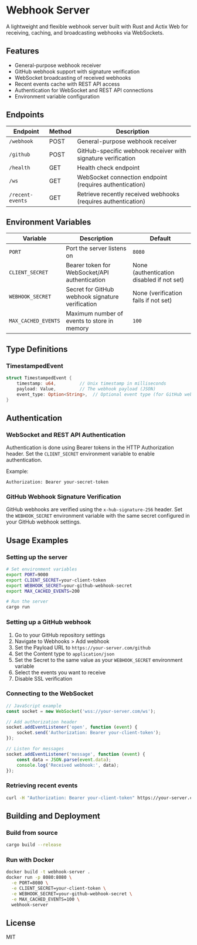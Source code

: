 # Webhook Server

A lightweight and flexible webhook server built with Rust and Actix Web for receiving, caching, and broadcasting webhooks via WebSockets.

## Features

- General-purpose webhook receiver
- GitHub webhook support with signature verification
- WebSocket broadcasting of received webhooks
- Recent events cache with REST API access
- Authentication for WebSocket and REST API connections
- Environment variable configuration

## Endpoints

| Endpoint | Method | Description |
|----------|--------|-------------|
| `/webhook` | POST | General-purpose webhook receiver |
| `/github` | POST | GitHub-specific webhook receiver with signature verification |
| `/health` | GET | Health check endpoint |
| `/ws` | GET | WebSocket connection endpoint (requires authentication) |
| `/recent-events` | GET | Retrieve recently received webhooks (requires authentication) |

## Environment Variables

| Variable | Description | Default |
|----------|-------------|---------|
| `PORT` | Port the server listens on | `8080` |
| `CLIENT_SECRET` | Bearer token for WebSocket/API authentication | None (authentication disabled if not set) |
| `WEBHOOK_SECRET` | Secret for GitHub webhook signature verification | None (verification fails if not set) |
| `MAX_CACHED_EVENTS` | Maximum number of events to store in memory | `100` |

## Type Definitions

### TimestampedEvent

```rust
struct TimestampedEvent {
    timestamp: u64,         // Unix timestamp in milliseconds
    payload: Value,         // The webhook payload (JSON)
    event_type: Option<String>,  // Optional event type (for GitHub webhooks)
}
```

## Authentication

### WebSocket and REST API Authentication

Authentication is done using Bearer tokens in the HTTP Authorization header. Set the `CLIENT_SECRET` environment variable to enable authentication.

Example:
```
Authorization: Bearer your-secret-token
```

### GitHub Webhook Signature Verification

GitHub webhooks are verified using the `x-hub-signature-256` header. Set the `WEBHOOK_SECRET` environment variable with the same secret configured in your GitHub webhook settings.

## Usage Examples

### Setting up the server

```bash
# Set environment variables
export PORT=9000
export CLIENT_SECRET=your-client-token
export WEBHOOK_SECRET=your-github-webhook-secret
export MAX_CACHED_EVENTS=200

# Run the server
cargo run
```

### Setting up a GitHub webhook

1. Go to your GitHub repository settings
2. Navigate to Webhooks > Add webhook
3. Set the Payload URL to `https://your-server.com/github`
4. Set the Content type to `application/json`
5. Set the Secret to the same value as your `WEBHOOK_SECRET` environment variable
6. Select the events you want to receive
7. Disable SSL verification

### Connecting to the WebSocket

```javascript
// JavaScript example
const socket = new WebSocket('wss://your-server.com/ws');

// Add authorization header
socket.addEventListener('open', function (event) {
    socket.send('Authorization: Bearer your-client-token');
});

// Listen for messages
socket.addEventListener('message', function (event) {
    const data = JSON.parse(event.data);
    console.log('Received webhook:', data);
});
```

### Retrieving recent events

```bash
curl -H "Authorization: Bearer your-client-token" https://your-server.com/recent-events
```

## Building and Deployment

### Build from source

```bash
cargo build --release
```

### Run with Docker

```bash
docker build -t webhook-server .
docker run -p 8080:8080 \
  -e PORT=8080 \
  -e CLIENT_SECRET=your-client-token \
  -e WEBHOOK_SECRET=your-github-webhook-secret \
  -e MAX_CACHED_EVENTS=100 \
  webhook-server
```

## License

MIT
